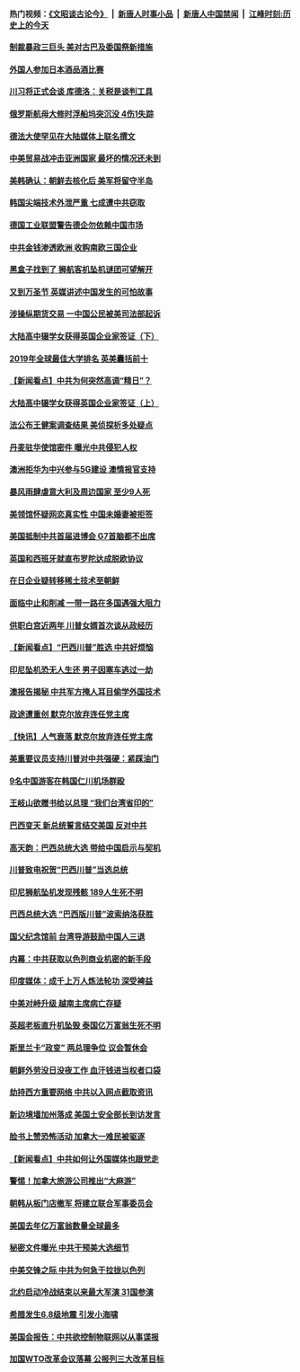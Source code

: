 #### 热门视频：[《文昭谈古论今》](https://github.com/gfw-breaker/wenzhao/blob/master/README.md?t=11021232) &nbsp;|&nbsp; [新唐人时事小品](https://github.com/gfw-breaker/ntdtv-comedy/blob/master/README.md?t=11021232) &nbsp;|&nbsp; [新唐人中国禁闻](https://github.com/gfw-breaker/ntdtv-news/blob/master/README.md?t=11021232) &nbsp;|&nbsp; [江峰时刻:历史上的今天](https://github.com/gfw-breaker/today-in-history/blob/master/README.md?t=11021232) 

#### [制裁暴政三巨头 美对古巴及委国祭新措施](../pages/nsc418/n10826014.md?t=11021232) 

#### [外国人参加日本酒品酒比赛](../pages/nsc418/n10825775.md?t=11021232) 

#### [川习将正式会谈 库德洛：关税是谈判工具](../pages/nsc418/n10825047.md?t=11021232) 

#### [俄罗斯航母大修时浮船坞突沉没 4伤1失踪](../pages/nsc418/n10824672.md?t=11021232) 

#### [德法大使罕见在大陆媒体上联名撰文](../pages/nsc418/n10824136.md?t=11021232) 

#### [中美贸易战冲击亚洲国家 最坏的情况还未到](../pages/nsc418/n10824075.md?t=11021232) 

#### [美韩确认：朝鲜去核化后 美军将留守半岛](../pages/nsc418/n10823922.md?t=11021232) 

#### [韩国尖端技术外泄严重 七成遭中共窃取](../pages/nsc418/n10823129.md?t=11021232) 

#### [德国工业联盟警告德企勿依赖中国市场](../pages/nsc418/n10822502.md?t=11021232) 

#### [中共金钱渗透欧洲 收购南欧三国企业](../pages/nsc418/n10822401.md?t=11021232) 

#### [黑盒子找到了 狮航客机坠机谜团可望解开](../pages/nsc418/n10823113.md?t=11021232) 

#### [又到万圣节 英媒讲述中国发生的可怕故事](../pages/nsc418/n10821276.md?t=11021232) 

#### [涉操纵期货交易 一中国公民被美司法部起诉](../pages/nsc418/n10821047.md?t=11021232) 

#### [大陆高中辍学女获得英国企业家签证（下）](../pages/nsc418/n10818610.md?t=11021232) 

#### [2019年全球最佳大学排名 英美囊括前十](../pages/nsc418/n10819133.md?t=11021232) 

#### [【新闻看点】中共为何突然高调“精日”？](../pages/nsc418/n10818912.md?t=11021232) 

#### [大陆高中辍学女获得英国企业家签证（上）](../pages/nsc418/n10818609.md?t=11021232) 

#### [法公布王健案调查结果 美侦探析多处疑点](../pages/nsc418/n10818833.md?t=11021232) 

#### [丹麦驻华使馆密件 曝光中共侵犯人权](../pages/nsc418/n10817567.md?t=11021232) 

#### [澳洲拒华为中兴参与5G建设 澳情报官支持](../pages/nsc418/n10818821.md?t=11021232) 

#### [暴风雨肆虐意大利及周边国家 至少9人死](../pages/nsc418/n10818234.md?t=11021232) 

#### [美领馆怀疑网恋真实性 中国未婚妻被拒签](../pages/nsc418/n10818106.md?t=11021232) 

#### [美国抵制中共首届进博会 G7首脑都不出席](../pages/nsc418/n10818011.md?t=11021232) 

#### [英国和西班牙就直布罗陀达成脱欧协议](../pages/nsc418/n10818119.md?t=11021232) 

#### [在日企业疑转移稀土技术至朝鲜](../pages/nsc418/n10817717.md?t=11021232) 

#### [面临中止和削减 一带一路在多国遇强大阻力](../pages/nsc418/n10817323.md?t=11021232) 

#### [供职白宫近两年 川普女婿首次谈从政经历](../pages/nsc418/n10817086.md?t=11021232) 

#### [【新闻看点】“巴西川普”胜选 中共好烦恼](../pages/nsc418/n10816452.md?t=11021232) 

#### [印尼坠机恐无人生还 男子因塞车逃过一劫](../pages/nsc418/n10816616.md?t=11021232) 

#### [澳报告揭秘 中共军方掩人耳目偷学外国技术](../pages/nsc418/n10816439.md?t=11021232) 

#### [政途遭重创 默克尔放弃连任党主席](../pages/nsc418/n10815994.md?t=11021232) 

#### [【快讯】人气衰落 默克尔放弃连任党主席](../pages/nsc418/n10815855.md?t=11021232) 

#### [美重要议员支持川普对中共强硬：紧踩油门](../pages/nsc418/n10815659.md?t=11021232) 

#### [9名中国游客在韩国仁川机场群殴](../pages/nsc418/n10814575.md?t=11021232) 

#### [王岐山欲赠书给以总理 “我们台湾省印的”](../pages/nsc418/n10815606.md?t=11021232) 

#### [巴西变天 新总统誓言结交美国 反对中共](../pages/nsc418/n10815508.md?t=11021232) 

#### [高天韵：巴西总统大选 带给中国启示与契机](../pages/nsc418/n10815310.md?t=11021232) 

#### [川普致电祝贺“巴西川普”当选总统](../pages/nsc418/n10815388.md?t=11021232) 

#### [印尼狮航坠机发现残骸 189人生死不明](../pages/nsc418/n10815050.md?t=11021232) 

#### [巴西总统大选 “巴西版川普”波索纳洛获胜](../pages/nsc418/n10814398.md?t=11021232) 

#### [国父纪念馆前 台湾导游鼓励中国人三退](../pages/nsc418/n10808276.md?t=11021232) 

#### [内幕：中共获取以色列商业机密的新手段](../pages/nsc418/n10812897.md?t=11021232) 

#### [印度媒体：成千上万人炼法轮功 深受裨益](../pages/nsc418/n10812623.md?t=11021232) 

#### [中美对峙升级 越南主席病亡存疑](../pages/nsc418/n10812354.md?t=11021232) 

#### [英超老板直升机坠毁 泰国亿万富翁生死不明](../pages/nsc418/n10813517.md?t=11021232) 

#### [斯里兰卡“政变” 两总理争位 议会暂休会](../pages/nsc418/n10812935.md?t=11021232) 

#### [朝鲜外劳没日没夜工作 血汗钱进当权者口袋](../pages/nsc418/n10812735.md?t=11021232) 

#### [劫持西方重要网络 中共以入网点截取资讯](../pages/nsc418/n10812177.md?t=11021232) 

#### [新边境墙加州落成 美国土安全部长到访发言](../pages/nsc418/n10811935.md?t=11021232) 

#### [脸书上赞恐怖活动 加拿大一难民被驱逐](../pages/nsc418/n10811860.md?t=11021232) 

#### [【新闻看点】中共如何让外国媒体也跟党走](../pages/nsc418/n10811468.md?t=11021232) 

#### [警惕！加拿大旅游公司推出“大麻游”](../pages/nsc418/n10811741.md?t=11021232) 

#### [朝韩从板门店撤军 将建立联合军事委员会](../pages/nsc418/n10811430.md?t=11021232) 

#### [美国去年亿万富翁数量全球最多](../pages/nsc418/n10811376.md?t=11021232) 

#### [秘密文件曝光 中共干预美大选细节](../pages/nsc418/n10811358.md?t=11021232) 

#### [中美交锋之际 中共为何急于拉拢以色列](../pages/nsc418/n10810861.md?t=11021232) 

#### [北约启动冷战结束以来最大军演 31国参演](../pages/nsc418/n10810640.md?t=11021232) 

#### [希腊发生6.8级地震 引发小海啸](../pages/nsc418/n10810332.md?t=11021232) 

#### [美国会报告：中共欲控制物联网以从事谍报](../pages/nsc418/n10810221.md?t=11021232) 

#### [加国WTO改革会议落幕 公报列三大改革目标](../pages/nsc418/n10809570.md?t=11021232) 

